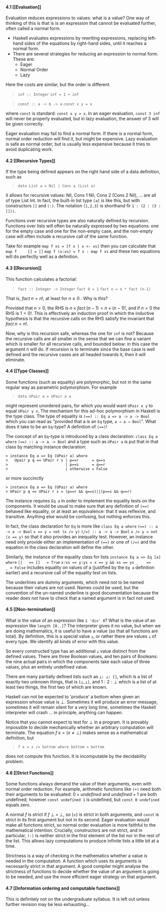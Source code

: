 
#### 4.1 [[Evaluation]]

Evaluation reduces expressions to values: what is a value? One way of thinking of this is that is is an expression that cannot be evaluated further, often called a normal form. 
- Haskell evaluates expressions by rewriting expressions, replacing left-hand sides of the equations by right-hand sides, until it reaches a normal form.
- There are several strategies for reducing an expression to normal form. These are:
	- Eager
	- Normal Order
	- Lazy

Here the costs are similar, but the order is different.

> `inf :: Integer`
> `inf = 1 + inf`

> `const :: a -> b -> a`
> `const x y = x`

where `const` is standard: `const x y = x`. In an eager evaluation, `const 3 inf` will never be properly evaluated, but in lazy evaluation, the answer of 3 will be given correctly.

Eager evaluation may fail to find a normal form. If there is a normal form, normal order reduction will find it, but might be expensive. Lazy evaluation is safe as normal order, but is usually less expensive because it tries to avoid duplicating work.


#### 4.2 [[Recursive Types]]

If the type being defined appears on the right hand side of a data definition, such as

> `data List a = Nil | Cons a (List a)`

it allows for recursive values: Nil, Cons 1 Nil, Cons 2 (Cons 2 Nil), … are all of type List Int. In fact, the built-in list type `[a]` is like this, but with constructors `[]` and `(:)`. The notation `[1,2,3]` is shorthand fir `1 : (2 : (3 : []))`.

Functions over recursive types are also naturally defined by recursion. Functions over lists will often be naturally expressed by two equations: one for the empty case and one for the non-empty case, and the non-empty case will often include a recursive call of the same function.

Take for example
	`map f xs = [f x | x <- xs]`
then you can calculate that
	`map f     [] = []`
	`map f (x:xs) = f x : map f xs`
and these two equations will do perfectly well as a definition.


#### 4.3 [[Recursion]]

This function calculates a factorial:

> `fact :: Integer -> Integer`
> `fact 0 = 1`
> `fact n = n * fact (n-1)`

That is, $fact \; n = n!$, at least for $n \geq 0$ . Why is this?

Provided that $n > 0$, the RHS is $n \times fact \; (n-1) = n \times (n-1)!$, and if $n = 0$ the RHS is $1 = 0!$. This is effectively an induction proof in which the inductive hypothesis is that the recursive calls on the RHS satisfy the invariant that $fact \; n = n!$.

Now, why is this recursion safe, whereas the one for `inf` is not? Because the recursive calls are all smaller in the sense that we can fine a variant which is smaller for all recursive calls, and bounded below: in this case the argument n will do. If recursion is to terminate since the base case is well defined and the recursive cases are all headed towards it, then it will eliminate.


#### 4.4 [[Type Classes]]

Some functions (such as equality) are polymorphic, but not in the same regular way as parametric polymorphism. For example

> `data UPair a = UPair a a`

might represent unordered pairs, for which you would want `UPair x y` to equal `UPair y x`. The mechanism for this ad-hoc polymorphism in Haskell is the type class. The type of equality is
	`(==) :: Eq a => a -> a -> Bool`
which you can read as "provided that a is an `Eq` type, `a → a → Bool`". What does it take to be an `Eq`-type? A definition of `(==)`!

The concept of an `Eq`-type is introduced by a class declaration:
	`class Eq a where`
	`(==) :: a -> a -> Bool`
and a type such as `UPair a` is put that in that class by matching instance declaration:

```
> instance Eq a => Eq (UPair a) where
> 	Upair p q == UPair r s | p==r      = q==s
> 	                       | p==s      = q==r
> 	                       | otherwise = False  
```

or more succinctly

```
> instance Eq a => Eq (UPair a) where
> UPair p q == UPair r s = (p==r && q==s)||(p==s && q==r)
```

The instance requires `Eq a` in order to implement the equality tests on the components. It would be usual to make sure that any definition of `(==)` behaved like equality, or at least an equivalence: that it was reflexive, and transitive. Anything else would be confusing, but nothing enforces this.

In fact, the class declaration for `Eq` is more like
	`class Eq a where`
		`(==) :: a -> a -> Bool`
		`x == y = not (x /= y)`
		`(/=) :: a -> a -> Bool`
		`x /= y = not (x == y)`
so that it also provides an inequality test. However, an instance need only provide either an implementation of `(==)` or one of `(/=)` and the equation in the class declaration will define the other.

Similarly, the instance of the equality class for lists
	`instance Eq a => Eq [a] where`
		`[]   == []   = True`
		`x:xs == y:ys = x == y && xs == ys`
		`_    ==    _ = False`
includes equality on values of a (justified by the `Eq a` definition earlier) and a recursive call of the equality test on lists.

The underlines are dummy arguments, which need not to be named because their values are not used. Names could be used, but the convention of the un-named underline is good documentation because the reader does not have to check that a named argument is in fact not used.


#### 4.5 [[Non-termination]]

What is the value of an expression like `1 'div' 0`? What is the value of an expression like `length [0..]`? The interpreter gives it no value, but when we are doing mathematics, it is useful to have a value (so that all functions are total). By definition, this is a special value  `⊥`, or rather there are values `⊥` of every type. We identify all kinds of error with this value.

So every constructed type has an additional `⊥` value distinct from the defined values. There are three Boolean values, and ten pairs of Booleans: the nine actual pairs in which the components take each value of three values, plus an entirely undefined value.

There are many partially defined lists such as `⊥: ⊥: []`, which is a list of exactly two unknown things, that is `[⊥,⊥]`, and $1:2:⊥$ which is a list of at least two things, the first two of which are known.

Haskell can not be expected to 'produce' a bottom when given an expression whose value is $⊥$. Sometimes it will produce an error message, sometimes it will remain silent for a very long time, sometimes the Haskell interpreter will crash … in principle, anything can happen.

Notice that you cannot expect to test for $⊥$ in a program. It is provably impossible to decide mechanically whether an arbitrary computation will terminate. The equation $f \; x =(x \neq ⊥)$ makes sense as a mathematical definition, but

> `f x = x /= bottom where bottom = bottom`

does not compute this function. It is incomputable by the decidability problem.


#### 4.6 [[Strict Functions]]

Some functions always demand the value of their arguments, even with normal order reduction. For example, arithmetic functions like `(+)` need both their arguments to be evaluated: $0 + undefined$ and $undefined + 1$ are both undefined; however `const undefined 1` is undefined, but `const 0 undefined` equals zero.

A normal $f$ is strict if $f \; ⊥ \; = \; ⊥$, so (+) is strict in both arguments, and `const` is strict in its first argument but not in its second. Eager evaluation would make all functions strict, so normal order evaluation is more faithful to the mathematical intention. Crucially, constructors are not strict, and in particular, `(:)` is neither strict in the first element of the list nor in the rest of the list. This allows lazy computations to produce infinite lists a little bit at a time.

Strictness is a way of checking in the mathematics whether a value is needed in the computation. A function which uses its arguments is necessarily strict in that argument. A good compiler might analyse the strictness of functions to decide whether the value of an argument is going to be needed, and use the more efficient eager strategy on that argument.


#### 4.7 [[Information ordering and computable functions]]

This is definitely not on the undergraduate syllabus. It is left out unless further revision may be less exhausting... 
